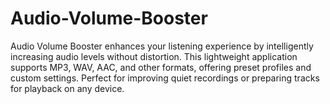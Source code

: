 # Audio-Volume-Booster
Audio Volume Booster enhances your listening experience by intelligently increasing audio levels without distortion. This lightweight application supports MP3, WAV, AAC, and other formats, offering preset profiles and custom settings. Perfect for improving quiet recordings or preparing tracks for playback on any device.
